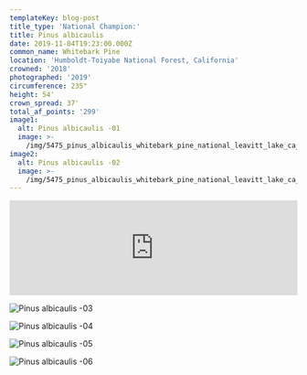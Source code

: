 ```yaml
---
templateKey: blog-post
title_type: 'National Champion:'
title: Pinus albicaulis
date: 2019-11-04T19:23:00.000Z
common_name: Whitebark Pine
location: 'Humboldt-Toiyabe National Forest, California'
crowned: '2018'
photographed: '2019'
circumference: 235"
height: 54'
crown_spread: 37'
total_af_points: '299'
image1:
  alt: Pinus albicaulis -01
  image: >-
    /img/5475_pinus_albicaulis_whitebark_pine_national_leavitt_lake_ca_american_forests_brian_kelley_crown_backside.jpg
image2:
  alt: Pinus albicaulis -02
  image: >-
    /img/5475_pinus_albicaulis_whitebark_pine_national_leavitt_lake_ca_american_forests_brian_kelley_full.jpg
---
```

<iframe width="100%" height="166" scrolling="no" frameborder="no" allow="autoplay" src="https://w.soundcloud.com/player/?url=https%3A//api.soundcloud.com/tracks/726925939&color=%23ff5500&auto_play=false&hide_related=false&show_comments=true&show_user=true&show_reposts=false&show_teaser=true"></iframe>

![Pinus albicaulis -03](/img/5475_pinus_albicaulis_whitebark_pine_national_leavitt_lake_ca_american_forests_brian_kelley.jpg)

![Pinus albicaulis -04](/img/5475_pinus_albicaulis_whitebark_pine_national_leavitt_lake_ca_american_forests_brian_kelley_cone.jpg)

![Pinus albicaulis -05](/img/5475_pinus_albicaulis_whitebark_pine_national_leavitt_lake_ca_american_forests_brian_kelley_needles.jpg)

![Pinus albicaulis -06](/img/5475_pinus_albicaulis_whitebark_pine_national_leavitt_lake_ca_american_forests_brian_kelley_scale.jpg)
